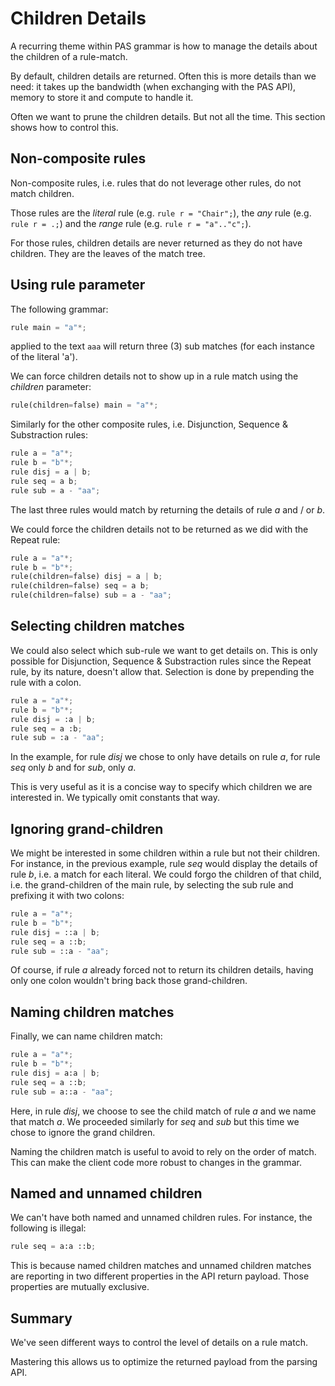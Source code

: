 # Children Details

A recurring theme within PAS grammar is how to manage the details about the children of a rule-match.

By default, children details are returned.  Often this is more details than we need:  it takes up the bandwidth (when exchanging with the PAS API), memory to store it and compute to handle it.

Often we want to prune the children details.  But not all the time.  This section shows how to control this.

## Non-composite rules

Non-composite rules, i.e. rules that do not leverage other rules, do not match children.

Those rules are the *literal* rule (e.g. ``rule r = "Chair";``), the *any* rule (e.g. ``rule r = .;``) and the *range* rule (e.g. ``rule r = "a".."c";``).

For those rules, children details are never returned as they do not have children.  They are the leaves of the match tree.

## Using rule parameter

The following grammar:

```Python
rule main = "a"*;
```

applied to the text ``aaa`` will return three (3) sub matches (for each instance of the literal 'a').

We can force children details not to show up in a rule match using the *children* parameter:

```Python
rule(children=false) main = "a"*;
```

Similarly for the other composite rules, i.e. Disjunction, Sequence & Substraction rules:

```Python
rule a = "a"*;
rule b = "b"*;
rule disj = a | b;
rule seq = a b;
rule sub = a - "aa";
```

The last three rules would match by returning the details of rule *a* and / or *b*.

We could force the children details not to be returned as we did with the Repeat rule:

```Python
rule a = "a"*;
rule b = "b"*;
rule(children=false) disj = a | b;
rule(children=false) seq = a b;
rule(children=false) sub = a - "aa";
```

## Selecting children matches

We could also select which sub-rule we want to get details on.  This is only possible for Disjunction, Sequence & Substraction rules since the Repeat rule, by its nature, doesn't allow that.  Selection is done by prepending the rule with a colon.

```Python
rule a = "a"*;
rule b = "b"*;
rule disj = :a | b;
rule seq = a :b;
rule sub = :a - "aa";
```

In the example, for rule *disj* we chose to only have details on rule *a*, for rule *seq* only *b* and for *sub*, only *a*.

This is very useful as it is a concise way to specify which children we are interested in.  We typically omit constants that way.

## Ignoring grand-children

We might be interested in some children within a rule but not their children.  For instance, in the previous example, rule *seq* would display the details of rule *b*, i.e. a match for each literal.  We could forgo the children of that child, i.e. the grand-children of the main rule, by selecting the sub rule and prefixing it with two colons:

```Python
rule a = "a"*;
rule b = "b"*;
rule disj = ::a | b;
rule seq = a ::b;
rule sub = ::a - "aa";
```

Of course, if rule *a* already forced not to return its children details, having only one colon wouldn't bring back those grand-children.

## Naming children matches

Finally, we can name children match:

```Python
rule a = "a"*;
rule b = "b"*;
rule disj = a:a | b;
rule seq = a ::b;
rule sub = a::a - "aa";
```

Here, in rule *disj*, we choose to see the child match of rule *a* and we name that match *a*.  We proceeded similarly for *seq* and *sub* but this time we chose to ignore the grand children.

Naming the children match is useful to avoid to rely on the order of match.  This can make the client code more robust to changes in the grammar.

## Named and unnamed children

We can't have both named and unnamed children rules.  For instance, the following is illegal:

```Python
rule seq = a:a ::b;
```

This is because named children matches and unnamed children matches are reporting in two different properties in the API return payload.  Those properties are mutually exclusive.

## Summary

We've seen different ways to control the level of details on a rule match.

Mastering this allows us to optimize the returned payload from the parsing API.